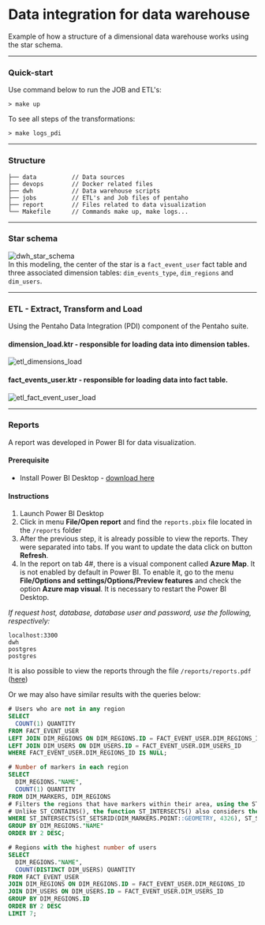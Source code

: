 # Data integration for data warehouse

Example of how a structure of a dimensional data warehouse works using the star schema.

---
### Quick-start

Use command below to run the JOB and ETL's:
```shell
> make up
```

To see all steps of the transformations:
```shell
> make logs_pdi 
```

---
### Structure
```text
├── data          // Data sources
├── devops        // Docker related files
├── dwh           // Data warehouse scripts
├── jobs          // ETL's and Job files of pentaho
├── report        // Files related to data visualization
└── Makefile      // Commands make up, make logs...
```
---

### Star schema
![dwh_star_schema](https://user-images.githubusercontent.com/94723103/143041766-4287cf34-da4c-450c-bec9-be4fd12c3d03.png)  
In this modeling, the center of the star is a `fact_event_user` fact table and three associated dimension tables: `dim_events_type`, `dim_regions` and `dim_users`.  

---  

### ETL - Extract, Transform and Load  
Using the Pentaho Data Integration (PDI) component of the Pentaho suite.  

#### dimension_load.ktr - responsible for loading data into dimension tables.
![etl_dimensions_load](https://user-images.githubusercontent.com/94723103/142977580-62e0cb66-0c3e-4a08-aa31-0f806b12a1e2.JPG)  

#### fact_events_user.ktr - responsible for loading data into fact table.
![etl_fact_event_user_load](https://user-images.githubusercontent.com/94723103/142978059-6445fade-532a-456d-9359-f1df67a00f27.JPG)  

---

### Reports
A report was developed in Power BI for data visualization.  
#### Prerequisite  
- Install Power BI Desktop - [download here](https://powerbi.microsoft.com/pt-br/downloads/)
#### Instructions  
1. Launch Power BI Desktop
2. Click in menu **File/Open report** and find the `reports.pbix` file located in the `/reports` folder
3. After the previous step, it is already possible to view the reports. They were separated into tabs. If you want to update the data click on button **Refresh**.
4. In the report on tab 4#, there is a visual component called **Azure Map**. It is not enabled by default in Power BI. To enable it, go to the menu **File/Options and settings/Options/Preview features** and check the option **Azure map visual**. It is necessary to restart the Power BI Desktop.  
  
*If request host, database, database user and password, use the following, respectively:*
```text
localhost:3300
dwh
postgres
postgres
```

It is also possible to view the reports through the file `/reports/reports.pdf` ([here](report/reports.pdf))

Or we may also have similar results with the queries below:  
```sql
# Users who are not in any region
SELECT 
  COUNT(1) QUANTITY 
FROM FACT_EVENT_USER
LEFT JOIN DIM_REGIONS ON DIM_REGIONS.ID = FACT_EVENT_USER.DIM_REGIONS_ID 
LEFT JOIN DIM_USERS ON DIM_USERS.ID = FACT_EVENT_USER.DIM_USERS_ID 
WHERE FACT_EVENT_USER.DIM_REGIONS_ID IS NULL;
```

```sql
# Number of markers in each region
SELECT 
  DIM_REGIONS."NAME",
  COUNT(1) QUANTITY
FROM DIM_MARKERS, DIM_REGIONS
# Filters the regions that have markers within their area, using the ST_INTERSECTS() function.
# Unlike ST_CONTAINS(), the function ST_INTERSECTS() also considers the markers that are on the edge of the polygon.
WHERE ST_INTERSECTS(ST_SETSRID(DIM_MARKERS.POINT::GEOMETRY, 4326), ST_SETSRID(DIM_REGIONS."LOCATION"::GEOMETRY, 4326)) 
GROUP BY DIM_REGIONS."NAME"
ORDER BY 2 DESC; 
```

```sql
# Regions with the highest number of users
SELECT 
  DIM_REGIONS."NAME",
  COUNT(DISTINCT DIM_USERS) QUANTITY
FROM FACT_EVENT_USER
JOIN DIM_REGIONS ON DIM_REGIONS.ID = FACT_EVENT_USER.DIM_REGIONS_ID 
JOIN DIM_USERS ON DIM_USERS.ID = FACT_EVENT_USER.DIM_USERS_ID 
GROUP BY DIM_REGIONS.ID
ORDER BY 2 DESC
LIMIT 7;
```
